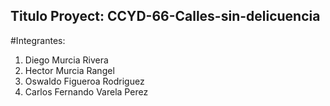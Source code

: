 ## Titulo Proyect: CCYD-66-Calles-sin-delicuencia
#Integrantes:
1. Diego Murcia Rivera
2. Hector Murcia Rangel
3. Oswaldo Figueroa Rodriguez
4. Carlos Fernando Varela Perez
